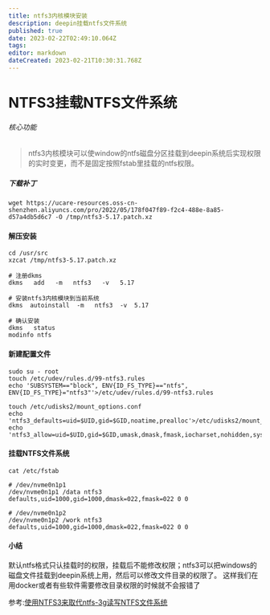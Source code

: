 ```yaml
---
title: ntfs3内核模块安装
description: deepin挂载ntfs文件系统
published: true
date: 2023-02-22T02:49:10.064Z
tags: 
editor: markdown
dateCreated: 2023-02-21T10:30:31.768Z
---
```


# NTFS3挂载NTFS文件系统
###### 核心功能
>ntfs3内核模块可以使window的ntfs磁盘分区挂载到deepin系统后实现权限的实时变更，而不是固定按照fstab里挂载的ntfs权限。

##### 下载补丁
```
wget https://ucare-resources.oss-cn-shenzhen.aliyuncs.com/pro/2022/05/178f047f89-f2c4-488e-8a85-d57a4db5d6c7 -O /tmp/ntfs3-5.17.patch.xz 
```
#### 解压安装
```
cd /usr/src
xzcat /tmp/ntfs3-5.17.patch.xz 

# 注册dkms
dkms   add   -m   ntfs3   -v   5.17

# 安装ntfs3内核模块到当前系统
dkms  autoinstall  -m   ntfs3  -v  5.17

# 确认安装
dkms   status
modinfo ntfs
```
#### 新建配置文件
```
sudo su - root
touch /etc/udev/rules.d/99-ntfs3.rules
echo 'SUBSYSTEM=="block", ENV{ID_FS_TYPE}=="ntfs", ENV{ID_FS_TYPE}="ntfs3"'>/etc/udev/rules.d/99-ntfs3.rules

touch /etc/udisks2/mount_options.conf
echo 'ntfs3_defaults=uid=$UID,gid=$GID,noatime,prealloc'>/etc/udisks2/mount_options.conf
echo 'ntfs3_allow=uid=$UID,gid=$GID,umask,dmask,fmask,iocharset,nohidden,sys_immutable,discard,force,sparse,showmeta,prealloc,noacsrules,acl'>>/etc/udisks2/mount_options.conf

```

#### 挂载NTFS文件系统
```
cat /etc/fstab 

# /dev/nvme0n1p1
/dev/nvme0n1p1 /data ntfs3 defaults,uid=1000,gid=1000,dmask=022,fmask=022 0 0

# /dev/nvme0n1p2
/dev/nvme0n1p2 /work ntfs3 defaults,uid=1000,gid=1000,dmask=022,fmask=022 0 0
```

#### 小结
默认ntfs格式只认挂载时的权限，挂载后不能修改权限；ntfs3可以把windows的磁盘文件挂载到deepin系统上用，然后可以修改文件目录的权限了。
这样我们在用docker或者有些软件需要修改目录权限的时候就不会报错了

参考:[使用NTFS3来取代ntfs-3g读写NTFS文件系统](https://club.uniontech.com/ucare/#/detail?id=b34dfc360c5c43f3a9d11ce1f36c6f8c&part=first)

		